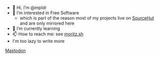 - 👋 Hi, I’m @mpldr
- 👀 I’m interested in Free Software
	- which is part of the reason most of my projects live on [SourceHut](https://git.sr.ht/~poldi1405) and are only mirrored here
- 🌱 I’m currently learning <!-- I'm always learning something and I can't be bothered updating that bi-weekly -->
- 📫 How to reach me: see [moritz.sh](https://moritz.sh)
- I'm too lazy to write more

<!---
mpldr/mpldr is a ✨ special ✨ repository because its `README.md` (this file) appears on your GitHub profile.
You can click the Preview link to take a look at your changes.
--->
<a rel="me" href="https://fosstodon.org/@mpldr">Mastodon</a>
